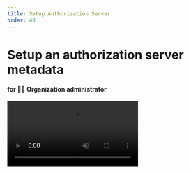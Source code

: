 ```yaml
---
title: Setup Authorization Server
order: 40
---
```


# Setup an authorization server metadata

#### for 👩‍⚖️ Organization administrator

<video controls="controls" src="https://github.com/ForkbombEu/signroom/raw/main/screenshots/videos/create_authz_server.webm" />
